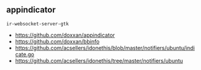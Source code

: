## appindicator

`ir-websocket-server-gtk`

- https://github.com/doxxan/appindicator
- https://github.com/doxxan/bbinfo
- https://github.com/acsellers/idonethis/blob/master/notifiers/ubuntu/indicate.go
- https://github.com/acsellers/idonethis/tree/master/notifiers/ubuntu
